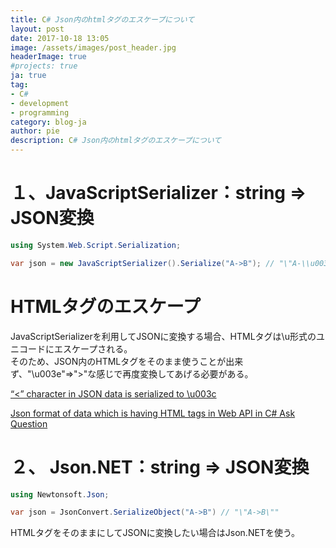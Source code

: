 ```yaml
---
title: C# Json内のhtmlタグのエスケープについて
layout: post
date: 2017-10-18 13:05
image: /assets/images/post_header.jpg
headerImage: true
#projects: true
ja: true
tag:
- C#
- development
- programming
category: blog-ja
author: pie
description: C# Json内のhtmlタグのエスケープについて
---
```


# １、JavaScriptSerializer：string ⇒ JSON変換
```cs
using System.Web.Script.Serialization;

var json = new JavaScriptSerializer().Serialize("A->B"); // "\"A-\\u003eB\"
```

# HTMLタグのエスケープ
JavaScriptSerializerを利用してJSONに変換する場合、HTMLタグは\u形式のユニコードにエスケープされる。<br>
そのため、JSON内のHTMLタグをそのまま使うことが出来ず、"\\u003e"⇒">"な感じで再度変換してあげる必要がある。<br>

[“<” character in JSON data is serialized to \u003c](https://stackoverflow.com/questions/21592283/character-in-json-data-is-serialized-to-u003c)

[Json format of data which is having HTML tags in Web API in C#
Ask Question](https://stackoverflow.com/questions/27190541/json-format-of-data-which-is-having-html-tags-in-web-api-in-c-sharp)


# ２、 Json.NET：string ⇒ JSON変換
```cs
using Newtonsoft.Json;

var json = JsonConvert.SerializeObject("A->B") // "\"A->B\""
```
HTMLタグをそのままにしてJSONに変換したい場合はJson.NETを使う。


